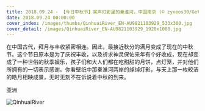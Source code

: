 ```yaml
---
title: 2018.09.24 - 【今日中秋节】桨声灯影里的秦淮河，中国南京 (© zyxeos30/Getty Images)
date: 2018.09.24 00:00:00
cover_index: /images/thumbs/QinhuaiRiver_EN-AU9821103929_533x300.jpg
cover_detail: /images/QinhuaiRiver_EN-AU9821103929_1920x1080.jpg
---
```


在中国古代，拜月与丰收紧密相连。因此，最接近秋分的满月变成了现在的中秋节。这个节日原本是为了庆祝丰收，以及祈求神灵保佑来年有个好收成，现在却变成了一种世俗的秋季娱乐，孩子们和大人们都在吃甜甜的月饼，点灯笼，并对他们所拥有的一切表示感谢。你看壁纸中那秦淮河两岸的绰绰灯影，与天上那一枚皎洁的皓月相映成景，无时无刻不在诉说着中秋的到来。

亚洲

![QinhuaiRiver](/images/QinhuaiRiver_EN-AU9821103929_1920x1080.jpg)
